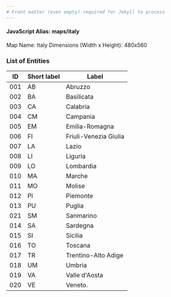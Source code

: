 ```yaml
---
# Front matter (even empty) required for Jekyll to process
---
```


#### JavaScript Alias: maps/italy

Map Name: Italy
Dimensions (Width x Height): 480x560





### List of Entities

ID | Short label | Label
---|---|---|
001|AB|Abruzzo
002|BA|Basilicata
003|CA|Calabria
004|CM|Campania
005|EM|Emilia-Romagna
006|FI|Friuli-Venezia Giulia
007|LA|Lazio
008|LI|Liguria
009|LO|Lombardia
010|MA|Marche
011|MO|Molise
012|PI|Piemonte
013|PU|Puglia
021|SM|Sanmarino
014|SA|Sardegna
015|SI|Sicilia
016|TO|Toscana
017|TR|Trentino-Alto Adige
018|UM|Umbria
019|VA|Valle d'Aosta
020|VE|Veneto.

